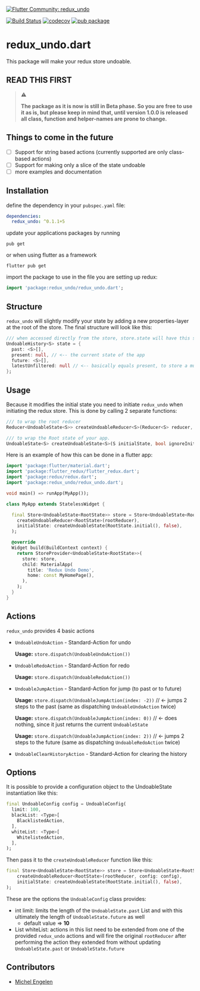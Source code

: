 [![Flutter Community: redux_undo](https://fluttercommunity.dev/_github/header/redux_undo)](https://github.com/fluttercommunity/community)

[![Build Status](https://travis-ci.com/fluttercommunity/redux_undo.svg?branch=master)](https://travis-ci.com/fluttercommunity/redux_undo)
[![codecov](https://codecov.io/gh/fluttercommunity/redux_undo/branch/master/graph/badge.svg)](https://codecov.io/gh/fluttercommunity/redux_undo)
[![pub package](https://img.shields.io/pub/v/redux_undo.svg)](https://pub.dartlang.org/packages/redux_undo)

# redux_undo.dart

This package will make your redux store undoable.

## READ THIS FIRST
> :warning:
> 
> **The package as it is now is still in Beta phase. So you are free to use it as is, but please keep in mind that, until version 1.0.0 is released all class, function and helper-names are prone to change.** 

## Things to come in the future
- [ ] Support for string based actions (currently supported are only class-based actions)
- [ ] Support for making only a slice of the state undoable
- [ ] more examples and documentation

## Installation

define the dependency in your `pubspec.yaml` file:
```yaml
dependencies:
  redux_undo: ^0.1.1+5
```

update your applications packages by running
```shell
pub get
```

or when using flutter as a framework
```shell
flutter pub get
```

import the package to use in the file you are setting up redux:
```dart
import 'package:redux_undo/redux_undo.dart';
```

## Structure

`redux_undo` will slightly modify your state by adding a new properties-layer at the root of the store. The final structure will look like this:
```dart
/// when accessed directly from the store, store.state will have this structure
UndoableHistory<S> state = {
  past: <S>[],
  present: null, // <-- the current state of the app
  future: <S>[],
  latestUnfiltered: null // <-- basically equals present, to store a mutual state before storing it into past or future 
};
```

## Usage

Because it modifies the initial state you need to initiate `redux_undo` when initiating the redux store.
This is done by calling 2 separate functions:

```dart
/// to wrap the root reducer
Reducer<UndoableState<S>> createUndoableReducer<S>(Reducer<S> reducer, { UndoableConfig config });

/// to wrap the Root state of your app.
UndoableState<S> createUndoableState<S>(S initialState, bool ignoreInitialState);
```

Here is an example of how this can be done in a flutter app:
```dart
import 'package:flutter/material.dart';
import 'package:flutter_redux/flutter_redux.dart';
import 'package:redux/redux.dart';
import 'package:redux_undo/redux_undo.dart';

void main() => runApp(MyApp());

class MyApp extends StatelessWidget {

  final Store<UndoableState<RootState>> store = Store<UndoableState<RootState>>(
    createUndoableReducer<RootState>(rootReducer),
    initialState: createUndoableState(RootState.initial(), false),
  );

  @override
  Widget build(BuildContext context) {
    return StoreProvider<UndoableState<RootState>>(
      store: store,
      child: MaterialApp(
        title: 'Redux Undo Demo',
        home: const MyHomePage(),
      ),
    );
  }
}
```

## Actions

`redux_undo` provides 4 basic actions

- `UndoableUndoAction` - Standard-Action for undo
    
    **Usage:** `store.dispatch(UndoableUndoAction())`
- `UndoableRedoAction` - Standard-Action for redo
    
    **Usage:** `store.dispatch(UndoableRedoAction())`
- `UndoableJumpAction` - Standard-Action for jump (to past or to future)
    
    **Usage:** `store.dispatch(UndoableJumpAction(index: -2))` // <- jumps 2 steps to the past (same as dispatching `UndoableUndoAction` twice)
    
    **Usage:** `store.dispatch(UndoableJumpAction(index: 0))` // <- does nothing, since it just returns the current `UndoableState`
    
    **Usage:** `store.dispatch(UndoableJumpAction(index: 2))` // <- jumps 2 steps to the future (same as dispatching `UndoableRedoAction` twice)

- `UndoableClearHistoryAction` - Standard-Action for clearing the history

## Options

It is possible to provide a configuration object to the UndoableState instantiation like this:
```dart
final UndoableConfig config = UndoableConfig(
  limit: 100,
  blackList: <Type>[
    BlacklistedAction,
  ],
  whiteList: <Type>[
    WhitelistedAction,
  ],
);
```

Then pass it to the `createUndoableReducer` function like this:
```dart
final Store<UndoableState<RootState>> store = Store<UndoableState<RootState>>(
    createUndoableReducer<RootState>(rootReducer, config: config),
    initialState: createUndoableState(RootState.initial(), false),
);
```
These are the options the `UndoableConfig` class provides:
- int limit: limits the length of the `UndoableState.past` List and with this ultimately the length of `UndoableState.future` as well
    - default value => **10**
- List<Type> whiteList: actions in this list need to be extended from one of the provided `redux_undo` actions and will fire the original `rootReducer` after performing the action they extended from without updating `UndoableState.past` or `UndoableState.future`  

## Contributors

  * [Michel Engelen](https://github.com/michelengelen)